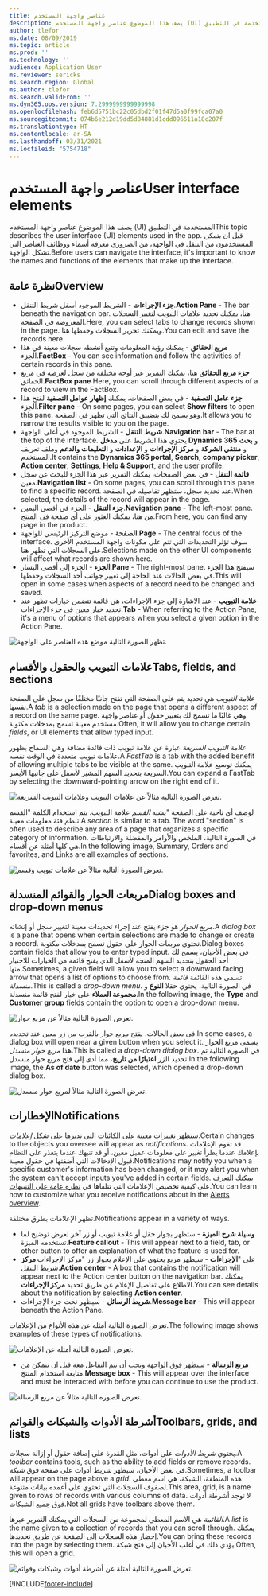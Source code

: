 ```yaml
---
title: عناصر واجهة المستخدم
description: يصف هذا الموضوع عناصر واجهة المستخدم (UI) المستخدمة في التطبيق
author: tlefor
ms.date: 08/09/2019
ms.topic: article
ms.prod: ''
ms.technology: ''
audience: Application User
ms.reviewer: sericks
ms.search.region: Global
ms.author: tlefor
ms.search.validFrom: ''
ms.dyn365.ops.version: 7.2999999999999998
ms.openlocfilehash: feb6d5751bc22c05dbd2f01f47d5a0f99fca07a0
ms.sourcegitcommit: 074b6e212d19dd5d84881d1cdd096611a18c207f
ms.translationtype: HT
ms.contentlocale: ar-SA
ms.lasthandoff: 03/31/2021
ms.locfileid: "5754718"
---
```

# <a name="user-interface-elements"></a><span data-ttu-id="ca55e-103">عناصر واجهة المستخدم</span><span class="sxs-lookup"><span data-stu-id="ca55e-103">User interface elements</span></span>

<span data-ttu-id="ca55e-104">يصف هذا الموضوع عناصر واجهة المستخدم (UI) المستخدمة في التطبيق</span><span class="sxs-lookup"><span data-stu-id="ca55e-104">This topic describes the user interface (UI) elements used in the app.</span></span> <span data-ttu-id="ca55e-105">قبل ان يتمكن المستخدمون من التنقل في الواجهة، من الضروري معرفه أسماء ووظائف العناصر التي تشكل الواجهة.</span><span class="sxs-lookup"><span data-stu-id="ca55e-105">Before users can navigate the interface, it's important to know the names and functions of the elements that make up the interface.</span></span>

## <a name="overview"></a><span data-ttu-id="ca55e-106">نظرة عامة</span><span class="sxs-lookup"><span data-stu-id="ca55e-106">Overview</span></span>

- <span data-ttu-id="ca55e-107">**جزء الإجراءات** - الشريط الموجود أسفل شريط التنقل.</span><span class="sxs-lookup"><span data-stu-id="ca55e-107">**Action Pane** - The bar beneath the navigation bar.</span></span> <span data-ttu-id="ca55e-108">هنا، يمكنك تحديد علامات التبويب لتغيير السجلات المعروضة في الصفحة.</span><span class="sxs-lookup"><span data-stu-id="ca55e-108">Here, you can select tabs to change records shown in the page.</span></span> <span data-ttu-id="ca55e-109">ويمكنك تحرير السجلات وحفظها هنا.</span><span class="sxs-lookup"><span data-stu-id="ca55e-109">You can edit and save the records here.</span></span>  
- <span data-ttu-id="ca55e-110">**مربع الحقائق** - يمكنك رؤية المعلومات وتتبع أنشطه سجلات معينة في هذا الجزء.</span><span class="sxs-lookup"><span data-stu-id="ca55e-110">**FactBox** - You can see information and follow the activities of certain records in this pane.</span></span>  
- <span data-ttu-id="ca55e-111">**جزء مربع الحقائق** هنا، يمكنك التمرير عبر أوجه مختلفة من سجل لعرضه في مربع الحقائق.</span><span class="sxs-lookup"><span data-stu-id="ca55e-111">**FactBox pane** Here, you can scroll through different aspects of a record to view in the FactBox.</span></span>  
- <span data-ttu-id="ca55e-112">**جزء عامل التصفية** - في بعض الصفحات، يمكنك **إظهار عوامل التصفية** لفتح هذا الجزء.</span><span class="sxs-lookup"><span data-stu-id="ca55e-112">**Filter pane** - On some pages, you can select **Show filters** to open this pane.</span></span> <span data-ttu-id="ca55e-113">وهو يسمح لك بتضييق النتائج التي تظهر في الصفحة.</span><span class="sxs-lookup"><span data-stu-id="ca55e-113">It allows you to narrow the results visible to you on the page.</span></span>  
- <span data-ttu-id="ca55e-114">**شريط التنقل** - الشريط الموجود في أعلى الواجهة.</span><span class="sxs-lookup"><span data-stu-id="ca55e-114">**Navigation bar** - The bar at the top of the interface.</span></span> <span data-ttu-id="ca55e-115">يحتوي هذا الشريط على **مدخل Dynamics 365** و **بحث** و **منتقي الشركة** و **مركز الإجراءات** و **الإعدادات** و **التعليمات والدعم** وملف تعريف المستخدم.</span><span class="sxs-lookup"><span data-stu-id="ca55e-115">It contains the **Dynamics 365 portal**, **Search**, **company picker**, **Action center**, **Settings**, **Help & Support**, and the user profile.</span></span>  
- <span data-ttu-id="ca55e-116">**قائمة التنقل** - في بعض الصفحات، يمكنك التمرير عبر هذا الجزء للبحث عن سجل معين.</span><span class="sxs-lookup"><span data-stu-id="ca55e-116">**Navigation list** - On some pages, you can scroll through this pane to find a specific record.</span></span> <span data-ttu-id="ca55e-117">عند تحديد سجل، ستظهر تفاصيله في الصفحة.</span><span class="sxs-lookup"><span data-stu-id="ca55e-117">When selected, the details of the record will appear in the page.</span></span>  
- <span data-ttu-id="ca55e-118">**جزء التنقل** - الجزء في أقصى اليمين.</span><span class="sxs-lookup"><span data-stu-id="ca55e-118">**Navigation pane** - The left-most pane.</span></span> <span data-ttu-id="ca55e-119">من هنا، يمكنك العثور على أي صفحة في المنتج.</span><span class="sxs-lookup"><span data-stu-id="ca55e-119">From here, you can find any page in the product.</span></span>  
- <span data-ttu-id="ca55e-120">**الصفحة** - موضع التركيز الرئيسي للواجهة.</span><span class="sxs-lookup"><span data-stu-id="ca55e-120">**Page** - The central focus of the interface.</span></span> <span data-ttu-id="ca55e-121">سوف تؤثر التحديدات التي تتم على مكونات واجهة المستخدم الأخرى على السجلات التي تظهر هنا.</span><span class="sxs-lookup"><span data-stu-id="ca55e-121">Selections made on the other UI components will affect what records are shown here.</span></span>  
- <span data-ttu-id="ca55e-122">**الجزء** - الجزء إلى أقصى اليسار.</span><span class="sxs-lookup"><span data-stu-id="ca55e-122">**Pane** - The right-most pane.</span></span> <span data-ttu-id="ca55e-123">سيفتح هذا الجزء في بعض الحالات عند الحاجة إلى تغيير جوانب أحد السجلات وحفظها.</span><span class="sxs-lookup"><span data-stu-id="ca55e-123">This will open in some cases when aspects of a record need to be changed and saved.</span></span>  
- <span data-ttu-id="ca55e-124">**علامة التبويب** - عند الاشارة إلى جزء الإجراءات، هي قائمة تتضمن خيارات تظهر عند تحديد خيار معين في جزء الإجراءات.</span><span class="sxs-lookup"><span data-stu-id="ca55e-124">**Tab** - When referring to the Action Pane, it's a menu of options that appears when you select a given option in the Action Pane.</span></span>  

![تظهر الصورة التالية موضع هذه العناصر على الواجهة.](media/user-interface-01.png)

## <a name="tabs-fields-and-sections"></a><span data-ttu-id="ca55e-126">علامات التبويب والحقول والأقسام</span><span class="sxs-lookup"><span data-stu-id="ca55e-126">Tabs, fields, and sections</span></span>

<span data-ttu-id="ca55e-127">*علامة التبويب* هي تحديد يتم على الصفحة التي تفتح جانبًا مختلفًا من سجل على الصفحة نفسها.</span><span class="sxs-lookup"><span data-stu-id="ca55e-127">A *tab* is a selection made on the page that opens a different aspect of a record on the same page.</span></span> <span data-ttu-id="ca55e-128">وهي غالبًا ما تسمح لك بتغيير *حقول* أو عناصر واجهة مستخدم معينة تسمح بمدخلات مكتوبة.</span><span class="sxs-lookup"><span data-stu-id="ca55e-128">Often, it will allow you to change certain *fields*, or UI elements that allow typed input.</span></span> 

<span data-ttu-id="ca55e-129">*علامة التبويب السريعة* عبارة عن علامة تبويب ذات فائدة مضافة وهي السماح بظهور علامات تبويب متعددة في الوقت نفسه.</span><span class="sxs-lookup"><span data-stu-id="ca55e-129">A *FastTab* is a tab with the added benefit of allowing multiple tabs to be visible at the same.</span></span> <span data-ttu-id="ca55e-130">يمكنك توسيع علامة التبويب السريعة بتحديد السهم المشير لأسفل على جانبها الأيسر.</span><span class="sxs-lookup"><span data-stu-id="ca55e-130">You can expand a FastTab by selecting the downward-pointing arrow on the right end of it.</span></span>

![تعرض الصورة التالية مثالاً عن علامات التبويب وعلامات التبويب السريعة.](media/user-interface-02.png)

<span data-ttu-id="ca55e-132">يشبه *القسم* علامة التبويب. يتم استخدام الكلمة "القسم‏‎" لوصف أي ناحية على الصفحة تنظم فئة معلومات معينة.</span><span class="sxs-lookup"><span data-stu-id="ca55e-132">A *section* is similar to a tab. The word "section" is often used to describe any area of a page that organizes a specific category of information.</span></span> <span data-ttu-id="ca55e-133">في الصورة التالية، الملخص والأوامر والمفضلة والارتباطات هي كلها أمثلة عن أقسام.</span><span class="sxs-lookup"><span data-stu-id="ca55e-133">In the following image, Summary, Orders and favorites, and Links are all examples of sections.</span></span>

![تعرض الصورة التالية مثالاً عن علامات تبويب وقسم.](media/user-interface-03.png)

## <a name="dialog-boxes-and-drop-down-menus"></a><span data-ttu-id="ca55e-135">مربعات الحوار والقوائم المنسدلة</span><span class="sxs-lookup"><span data-stu-id="ca55e-135">Dialog boxes and drop-down menus</span></span>

<span data-ttu-id="ca55e-136">*مربع الحوار* هو جزء يفتح عند إجراء تحديدات معينة لتغيير سجل أو إنشائه.</span><span class="sxs-lookup"><span data-stu-id="ca55e-136">A *dialog box* is a pane that opens when certain selections are made to change or create a record.</span></span> <span data-ttu-id="ca55e-137">تحتوي مربعات الحوار على حقول تسمح بمدخلات مكتوبة.</span><span class="sxs-lookup"><span data-stu-id="ca55e-137">Dialog boxes contain fields that allow you to enter typed input.</span></span> <span data-ttu-id="ca55e-138">في بعض الأحيان، يسمح لك أحد الحقول بتحديد السهم المتجه لأسفل الذي يفتح قائمة من الخيارات للاختيار منها.</span><span class="sxs-lookup"><span data-stu-id="ca55e-138">Sometimes, a given field will allow you to select a downward facing arrow that opens a list of options to choose from.</span></span> <span data-ttu-id="ca55e-139">تسمى هذه القائمة *قائمة منسدلة*.</span><span class="sxs-lookup"><span data-stu-id="ca55e-139">This is called a *drop-down menu*.</span></span> <span data-ttu-id="ca55e-140">في الصورة التالية، يحتوي حقلا **النوع** و **مجموعة العملاء** على خيار لفتح قائمة منسدلة.</span><span class="sxs-lookup"><span data-stu-id="ca55e-140">In the following image, the **Type** and **Customer group** fields contain the option to open a drop-down menu.</span></span>

![تعرض الصورة التالية مثالاً عن مربع حوار.](media/user-interface-04.png)

<span data-ttu-id="ca55e-142">في بعض الحالات، يفتح مربع حوار بالقرب من زر معين عند تحديده.</span><span class="sxs-lookup"><span data-stu-id="ca55e-142">In some cases, a dialog box will open near a given button when you select it.</span></span> <span data-ttu-id="ca55e-143">يسمى مربع الحوار هذا *مربع حوار منسدل*.</span><span class="sxs-lookup"><span data-stu-id="ca55e-143">This is called a *drop-down dialog box*.</span></span> <span data-ttu-id="ca55e-144">في الصورة التالية تم تحديد الزر **اعتبارًا من تاريخ**، مما أدى إلى فتح مربع حوار منسدل.</span><span class="sxs-lookup"><span data-stu-id="ca55e-144">In the following image, the **As of date** button was selected, which opened a drop-down dialog box.</span></span>

![تعرض الصورة التالية مثالاً لمربع حوار منسدل.](media/user-interface-05.png)

## <a name="notifications"></a><span data-ttu-id="ca55e-146">الإخطارات</span><span class="sxs-lookup"><span data-stu-id="ca55e-146">Notifications</span></span>

<span data-ttu-id="ca55e-147">ستظهر تغييرات معينة على الكائنات التي تديرها على شكل *إعلامات*.</span><span class="sxs-lookup"><span data-stu-id="ca55e-147">Certain changes to the objects you oversee will appear as *notifications*.</span></span> <span data-ttu-id="ca55e-148">قد تقوم الإعلامات بإعلامك عندما يطرأ تغيير على معلومات عميل معين، أو قد تنبهك عندما يتعذر على النظام قبول الإدخالات التي أضفتها في حقول معينة.</span><span class="sxs-lookup"><span data-stu-id="ca55e-148">Notifications may notify you when a specific customer's information has been changed, or it may alert you when the system can't accept inputs you've added in certain fields.</span></span> <span data-ttu-id="ca55e-149">يمكنك التعرف على كيفية تخصيص الإعلامات التي تتلقاها في [نظرة عامة على التنبيهات](../get-started/alerts-overview.md).</span><span class="sxs-lookup"><span data-stu-id="ca55e-149">You can learn how to customize what you receive notifications about in the [Alerts overview](../get-started/alerts-overview.md).</span></span>

<span data-ttu-id="ca55e-150">تظهر الإعلامات بطرق مختلفة.</span><span class="sxs-lookup"><span data-stu-id="ca55e-150">Notifications appear in a variety of ways.</span></span>
- <span data-ttu-id="ca55e-151">**وسيلة شرح الميزة** - ستظهر بجوار حقل أو علامة تبويب أو زر آخر لعرض توضيح لما تستخدمه الميزة.</span><span class="sxs-lookup"><span data-stu-id="ca55e-151">**Feature callout** - This will appear next to a field, tab, or other button to offer an explanation of what the feature is used for.</span></span> 
- <span data-ttu-id="ca55e-152">**مركز‏‎ الإجراءات** - سيظهر مربع يحتوي على الإعلام بجوار زر "مركز الإجراءات‏‎" على شريط التنقل.</span><span class="sxs-lookup"><span data-stu-id="ca55e-152">**Action center** - A box that contains the notification will appear next to the Action center button on the navigation bar.</span></span> <span data-ttu-id="ca55e-153">يمكنك الاطلاع على تفاصيل الإعلام عن طريق تحديد **مركز الإجراءات**.</span><span class="sxs-lookup"><span data-stu-id="ca55e-153">You can see details about the notification by selecting **Action center**.</span></span>  
- <span data-ttu-id="ca55e-154">**شريط الرسائل** - سيظهر تحت جزء الإجراءات.</span><span class="sxs-lookup"><span data-stu-id="ca55e-154">**Message bar** - This will appear beneath the Action Pane.</span></span>  

<span data-ttu-id="ca55e-155">تعرض الصورة التالية أمثله عن هذه الأنواع من الإعلامات.</span><span class="sxs-lookup"><span data-stu-id="ca55e-155">The following image shows examples of these types of notifications.</span></span>

![تعرض الصورة التالية أمثله عن الإعلامات.](media/user-interface-06.png)

- <span data-ttu-id="ca55e-157">**مربع الرسالة** - سيظهر فوق الواجهة ويجب أن يتم التفاعل معه قبل ان تتمكن من متابعة استخدام المنتج.</span><span class="sxs-lookup"><span data-stu-id="ca55e-157">**Message box** - This will appear over the interface and must be interacted with before you can continue to use the product.</span></span>  

![تعرض الصورة التالية مثالاً عن مربع الرسالة.](media/user-interface-07.png)

## <a name="toolbars-grids-and-lists"></a><span data-ttu-id="ca55e-159">أشرطة الأدوات والشبكات والقوائم</span><span class="sxs-lookup"><span data-stu-id="ca55e-159">Toolbars, grids, and lists</span></span>

<span data-ttu-id="ca55e-160">يحتوي *شريط الأدوات* على أدوات، مثل القدرة على إضافة حقول أو إزالة سجلات.</span><span class="sxs-lookup"><span data-stu-id="ca55e-160">A *toolbar* contains tools, such as the ability to add fields or remove records.</span></span> <span data-ttu-id="ca55e-161">في بعض الأحيان، سيظهر شريط أدوات على صفحة فوق *شبكة*.</span><span class="sxs-lookup"><span data-stu-id="ca55e-161">Sometimes, a toolbar will appear on the page above a *grid*.</span></span> <span data-ttu-id="ca55e-162">هذه المنطقة، الشبكة، هي اسم معطى لصفوف السجلات التي تحتوي على أعمده بيانات متنوعة.</span><span class="sxs-lookup"><span data-stu-id="ca55e-162">This area, grid, is a name given to rows of records with various columns of data.</span></span> <span data-ttu-id="ca55e-163">لا توجد أشرطة أدوات فوق جميع الشبكات.</span><span class="sxs-lookup"><span data-stu-id="ca55e-163">Not all grids have toolbars above them.</span></span>

<span data-ttu-id="ca55e-164">*القائمة* هي الاسم المعطى لمجموعة من السجلات التي يمكنك التمرير عبرها.</span><span class="sxs-lookup"><span data-stu-id="ca55e-164">A *list* is the name given to a collection of records that you can scroll through.</span></span> <span data-ttu-id="ca55e-165">يمكنك إحضار هذه السجلات إلى الصفحة عن طريق تحديدها.</span><span class="sxs-lookup"><span data-stu-id="ca55e-165">You can bring these records into the page by selecting them.</span></span> <span data-ttu-id="ca55e-166">يؤدي ذلك في أغلب الأحيان إلى فتح شبكة.</span><span class="sxs-lookup"><span data-stu-id="ca55e-166">Often, this will open a grid.</span></span>

![تعرض الصورة التالية أمثلة عن أشرطة أدوات وشبكات وقوائم.](media/user-interface-08.png)


[!INCLUDE[footer-include](../../../includes/footer-banner.md)]